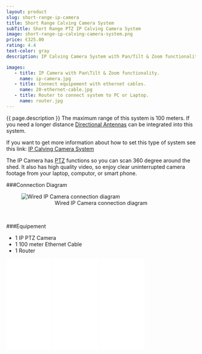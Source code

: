 ```yaml
---
layout: product
slug: short-range-ip-camera
title: Short Range Calving Camera System
subTitle: Short Range PTZ IP Calving Camera System
image: short-range-ip-calving-camera-system.png
price: €325.00
rating: 4.4
text-color: gray
description: IP Calving Camera System with Pan/Tilt & Zoom functionality. View large areas of your cattle shed with the single camera. Ideal when there is not a large distance from house to the shed.

images:
   - title: IP Camera with Pan\Tilt & Zoom functionality.
     name: ip-camera.jpg
   - title: Connect equipement with ethernet cables.
     name: 20-ethernet-cable.jpg
   - title: Router to connect system to PC or Laptop.
     name: router.jpg
---
```


{{ page.description }} The maximum range of this system is 100 meters. If you need a longer distance <a href="{{site.baseurl}}/products/long-range-ip-calving-camera-system.html">Directional Antennas</a> can be integrated into this system.

If you want to get more information about how to set this type of system see this link: <a href="{{site.baseurl}}/ip/2015/04/24/ip-calving-camera-system.html">IP Calving Camera System</a>


The IP Camera has <a href="{{site.baseurl}}/ptz/2015/04/26/ptz-calving-camera.html">PTZ</a> functions so you can scan 360 degree around the shed. It also has high quality video, so enjoy clear uninterrupted camera footage from your laptop, computor, or smart phone.


###Connection Diagram
<figure>
	<img src="{{site.baseurl}}/img/ip-camera-wired-connection-diagram.png" alt="Wired IP Camera connection diagram">
	<figcaption style="text-align: center;">Wired IP Camera connection diagram</figcaption>
</figure>
<br>

###Equipement

- 1 IP PTZ Camera
- 1 100 meter Ethernet Cable
- 1 Router

<iframe style="width:120px;height:240px;" marginwidth="0" marginheight="0" scrolling="no" frameborder="0" src="//ws-na.amazon-adsystem.com/widgets/q?ServiceVersion=20070822&OneJS=1&Operation=GetAdHtml&MarketPlace=US&source=ac&ref=qf_sp_asin_til&ad_type=product_link&tracking_id=jhollerano-20&marketplace=amazon&region=US&placement=B008O5BIWW&asins=B008O5BIWW&linkId=X7V3PF5IHPXV7H4D&show_border=true&link_opens_in_new_window=true&price_color=BF3E3E&title_color=759BBD&bg_color=F9F3F3">
</iframe>

<iframe style="width:120px;height:240px;" marginwidth="0" marginheight="0" scrolling="no" frameborder="0" src="//ws-na.amazon-adsystem.com/widgets/q?ServiceVersion=20070822&OneJS=1&Operation=GetAdHtml&MarketPlace=US&source=ac&ref=qf_sp_asin_til&ad_type=product_link&tracking_id=jhollerano-20&marketplace=amazon&region=US&placement=B00HHZSIUU&asins=B00HHZSIUU&linkId=RGXPU7JPVCTOM66Z&show_border=true&link_opens_in_new_window=true&price_color=BF3E3E&title_color=759BBD&bg_color=F9F3F3">
</iframe>

<iframe style="width:120px;height:240px;" marginwidth="0" marginheight="0" scrolling="no" frameborder="0" src="//ws-na.amazon-adsystem.com/widgets/q?ServiceVersion=20070822&OneJS=1&Operation=GetAdHtml&MarketPlace=US&source=ac&ref=qf_sp_asin_til&ad_type=product_link&tracking_id=jhollerano-20&marketplace=amazon&region=US&placement=B003Y5RYNY&asins=B003Y5RYNY&linkId=EKBIJQMW6E65ZHHP&show_border=true&link_opens_in_new_window=true&price_color=BF3E3E&title_color=759BBD&bg_color=F9F3F3">
</iframe>

